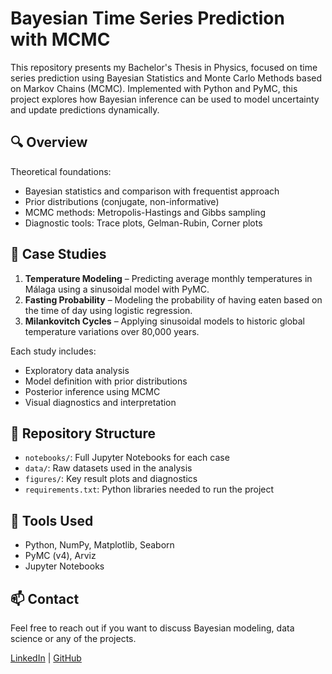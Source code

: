 # Bayesian Time Series Prediction with MCMC

This repository presents my Bachelor's Thesis in Physics, focused on time series prediction using Bayesian Statistics and Monte Carlo Methods based on Markov Chains (MCMC). Implemented with Python and PyMC, this project explores how Bayesian inference can be used to model uncertainty and update predictions dynamically.

## 🔍 Overview

Theoretical foundations:
- Bayesian statistics and comparison with frequentist approach
- Prior distributions (conjugate, non-informative)
- MCMC methods: Metropolis-Hastings and Gibbs sampling
- Diagnostic tools: Trace plots, Gelman-Rubin, Corner plots

## 🧪 Case Studies

1. **Temperature Modeling** – Predicting average monthly temperatures in Málaga using a sinusoidal model with PyMC.
2. **Fasting Probability** – Modeling the probability of having eaten based on the time of day using logistic regression.
3. **Milankovitch Cycles** – Applying sinusoidal models to historic global temperature variations over 80,000 years.

Each study includes:
- Exploratory data analysis
- Model definition with prior distributions
- Posterior inference using MCMC
- Visual diagnostics and interpretation

## 📁 Repository Structure

- `notebooks/`: Full Jupyter Notebooks for each case
- `data/`: Raw datasets used in the analysis
- `figures/`: Key result plots and diagnostics
- `requirements.txt`: Python libraries needed to run the project

## 🚀 Tools Used

- Python, NumPy, Matplotlib, Seaborn
- PyMC (v4), Arviz
- Jupyter Notebooks

## 📫 Contact

Feel free to reach out if you want to discuss Bayesian modeling, data science or any of the projects.

[LinkedIn](https://linkedin.com/in/tuusuario) | [GitHub](https://github.com/tuusuario)
